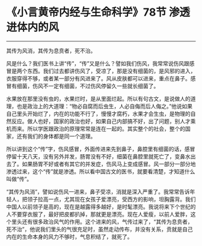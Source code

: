 # 《小言黄帝内经与生命科学》78节 渗透进体内的风

------

其传为风消，其传为息贲者，死不治。

风是什么？我们医书上讲“传”，“传”又是什么？譬如我们伤风，我常常说伤风跟感冒是两个东西。我们过去都讲伤风了，受凉了，那是没有细菌的，是风邪的进入，衣服穿得不够，或者某一部分有风进来了。风从皮肤都可以进来，重点在鼻子。感冒有细菌，伤风不一定有细菌，不过伤风停留久一些就长细菌了。

水果放在那里没有虫的，水果烂时，是从里面烂起。所以有句古文，是说做人的道理，也是政治上的大道理：“物必自腐而后虫生，人必自侮而后人侮之。”他说如果自己里头开始烂了，内在的功能不行了，慢慢才腐朽，水果才会生虫，是物理的自然反应。做人也好，国家的政治也好，如果自己内部搞不好，出了问题，别人才乘机而来。所以学医跟政治的原理常常是连在一起的。其实整个的社会，整个的国家，还有我们的身体都是同一个道理。

所以讲到这个“传”字，伤风感冒，外面传进来先到鼻子，鼻腔里有细菌的话，感冒停留十天八天，没有另外并发，肠胃没有不好，细菌在鼻腔里就死亡了，变鼻水出去了。如果肠胃不好或者有其它的并发症，伤风马上变成感冒。风一部分一部分地渗透过来，这个“传”就是渗透。所以看中国古文的医书，就要看清楚，才知道什么叫做“传”。

“其传为风消”，譬如说伤风一进来，鼻子受凉，消就是深入严重了。我常常告诉年轻人，把领子拉高一点，尤其现在女孩子爱漂亮，受西方的影响，坦胸露背。我们中国人以前领子是高的，现在是越露得多越好，是时髦漂亮。我说将来下个世纪的人不要穿衣服了，最好把皮都扒掉，那就更是漂亮。现在人爱瘦，以前人爱胖，这个里头还有很多政治风气的作用。这个进来的风，气传过来了，“其传为息贲者，死不治”，他说我们里头的气很充足时，虽然走动传布，并没有关系，贲就是自己内在的生命本身的风力不够时，气息积结了，就死了。